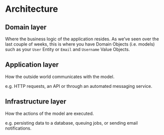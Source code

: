 # Architecture

## **Domain** layer
Where the business logic of the application resides. As we’ve seen over the last couple of weeks, this is where you have Domain Objects (i.e. models) such as your ```User``` Entity or ```Email``` and ```Username``` Value Objects.

## **Application** layer
How the outside world communicates with the model.

e.g. HTTP requests, an API or through an automated messaging service.

## **Infrastructure** layer
How the actions of the model are executed. 

e.g. persisting data to a database, queuing jobs, or sending email notifications.